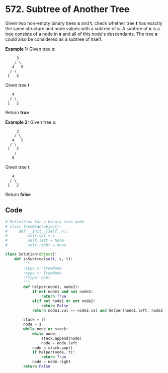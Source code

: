# 572. Subtree of Another Tree

Given two non-empty binary trees **s** and **t**, check whether tree **t** has exactly the same structure and node values with a subtree of **s**. A subtree of **s** is a tree consists of a node in **s** and all of this node's descendants. The tree **s** could also be considered as a subtree of itself.

**Example 1:**
Given tree s:

```
     3
    / \
   4   5
  / \
 1   2
```

Given tree t:

```
   4 
  / \
 1   2
```

Return **true**



**Example 2:**
Given tree s:

```
     3
    / \
   4   5
  / \
 1   2
    /
   0
```

Given tree t:

```
   4
  / \
 1   2
```

Return **false**



## Code

```python
# Definition for a binary tree node.
# class TreeNode(object):
#     def __init__(self, x):
#         self.val = x
#         self.left = None
#         self.right = None

class Solution(object):
    def isSubtree(self, s, t):
        """
        :type s: TreeNode
        :type t: TreeNode
        :rtype: bool
        """
        def helper(node1, node2):
            if not node1 and not node2:
                return True
            elif not node1 or not node2:
                return False
            return node1.val == node2.val and helper(node1.left, node2.left) and helper(node1.right, node2.right)
            
        stack = []
        node = s
        while node or stack:
            while node:
                stack.append(node)
                node = node.left
            node = stack.pop()
            if helper(node, t):
                return True
            node = node.right
        return False
```

